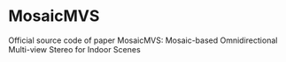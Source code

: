 # MosaicMVS
Official source code of paper MosaicMVS: Mosaic-based Omnidirectional Multi-view Stereo for Indoor Scenes
